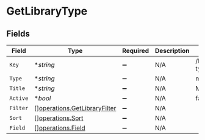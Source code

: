 # GetLibraryType


## Fields

| Field                                                                        | Type                                                                         | Required                                                                     | Description                                                                  | Example                                                                      |
| ---------------------------------------------------------------------------- | ---------------------------------------------------------------------------- | ---------------------------------------------------------------------------- | ---------------------------------------------------------------------------- | ---------------------------------------------------------------------------- |
| `Key`                                                                        | **string*                                                                    | :heavy_minus_sign:                                                           | N/A                                                                          | /library/sections/1/all?type=1                                               |
| `Type`                                                                       | **string*                                                                    | :heavy_minus_sign:                                                           | N/A                                                                          | movie                                                                        |
| `Title`                                                                      | **string*                                                                    | :heavy_minus_sign:                                                           | N/A                                                                          | Movies                                                                       |
| `Active`                                                                     | **bool*                                                                      | :heavy_minus_sign:                                                           | N/A                                                                          | false                                                                        |
| `Filter`                                                                     | [][operations.GetLibraryFilter](../../models/operations/getlibraryfilter.md) | :heavy_minus_sign:                                                           | N/A                                                                          |                                                                              |
| `Sort`                                                                       | [][operations.Sort](../../models/operations/sort.md)                         | :heavy_minus_sign:                                                           | N/A                                                                          |                                                                              |
| `Field`                                                                      | [][operations.Field](../../models/operations/field.md)                       | :heavy_minus_sign:                                                           | N/A                                                                          |                                                                              |